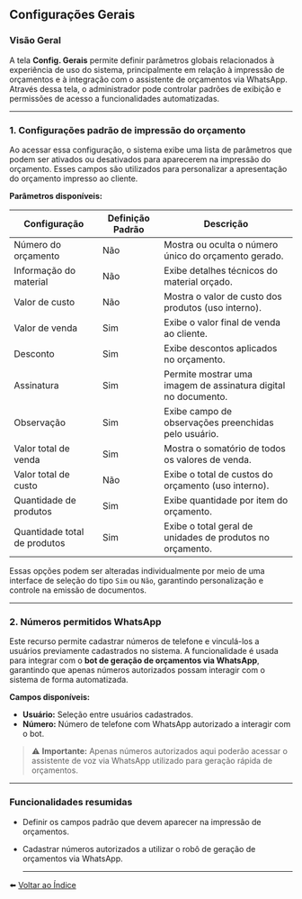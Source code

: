 ## Configurações Gerais

### Visão Geral

A tela **Config. Gerais** permite definir parâmetros globais relacionados à experiência de uso do sistema, principalmente em relação à impressão de orçamentos e à integração com o assistente de orçamentos via WhatsApp. Através dessa tela, o administrador pode controlar padrões de exibição e permissões de acesso a funcionalidades automatizadas.

---

### 1. Configurações padrão de impressão do orçamento

Ao acessar essa configuração, o sistema exibe uma lista de parâmetros que podem ser ativados ou desativados para aparecerem na impressão do orçamento. Esses campos são utilizados para personalizar a apresentação do orçamento impresso ao cliente.

**Parâmetros disponíveis:**

| Configuração                  | Definição Padrão | Descrição                                                                 |
|------------------------------|------------------|---------------------------------------------------------------------------|
| Número do orçamento          | Não              | Mostra ou oculta o número único do orçamento gerado.                     |
| Informação do material       | Não              | Exibe detalhes técnicos do material orçado.                              |
| Valor de custo               | Não              | Mostra o valor de custo dos produtos (uso interno).                      |
| Valor de venda               | Sim              | Exibe o valor final de venda ao cliente.                                 |
| Desconto                     | Sim              | Exibe descontos aplicados no orçamento.                                  |
| Assinatura                   | Sim              | Permite mostrar uma imagem de assinatura digital no documento.           |
| Observação                   | Sim              | Exibe campo de observações preenchidas pelo usuário.                      |
| Valor total de venda         | Sim              | Mostra o somatório de todos os valores de venda.                         |
| Valor total de custo         | Não              | Exibe o total de custos do orçamento (uso interno).                      |
| Quantidade de produtos       | Sim              | Exibe quantidade por item do orçamento.                                  |
| Quantidade total de produtos | Sim              | Exibe o total geral de unidades de produtos no orçamento.                |

Essas opções podem ser alteradas individualmente por meio de uma interface de seleção do tipo `Sim` ou `Não`, garantindo personalização e controle na emissão de documentos.

---

### 2. Números permitidos WhatsApp

Este recurso permite cadastrar números de telefone e vinculá-los a usuários previamente cadastrados no sistema. A funcionalidade é usada para integrar com o **bot de geração de orçamentos via WhatsApp**, garantindo que apenas números autorizados possam interagir com o sistema de forma automatizada.

**Campos disponíveis:**

- **Usuário:** Seleção entre usuários cadastrados.
- **Número:** Número de telefone com WhatsApp autorizado a interagir com o bot.

> ⚠️ **Importante:** Apenas números autorizados aqui poderão acessar o assistente de voz via WhatsApp utilizado para geração rápida de orçamentos.

---

### Funcionalidades resumidas

- Definir os campos padrão que devem aparecer na impressão de orçamentos.
- Cadastrar números autorizados a utilizar o robô de geração de orçamentos via WhatsApp.

  ---

⬅️ [Voltar ao Índice](./1.a_Indice.md)

